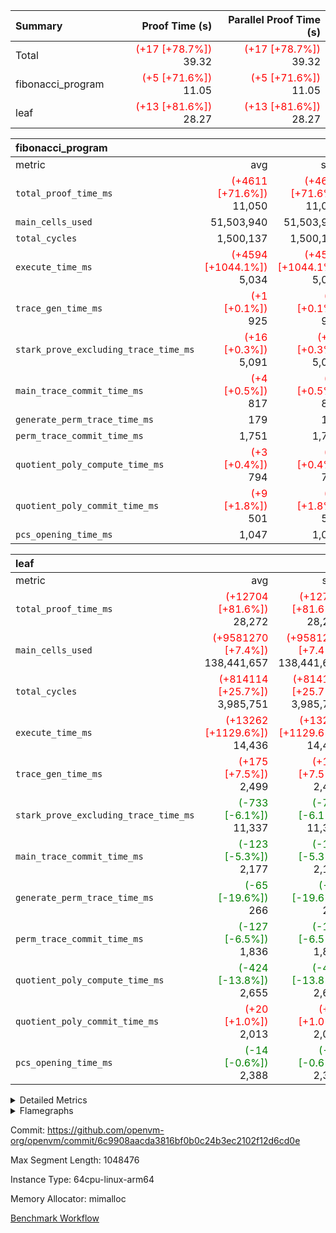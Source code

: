 | Summary | Proof Time (s) | Parallel Proof Time (s) |
|:---|---:|---:|
| Total | <span style='color: red'>(+17 [+78.7%])</span> 39.32 | <span style='color: red'>(+17 [+78.7%])</span> 39.32 |
| fibonacci_program | <span style='color: red'>(+5 [+71.6%])</span> 11.05 | <span style='color: red'>(+5 [+71.6%])</span> 11.05 |
| leaf | <span style='color: red'>(+13 [+81.6%])</span> 28.27 | <span style='color: red'>(+13 [+81.6%])</span> 28.27 |


| fibonacci_program |||||
|:---|---:|---:|---:|---:|
|metric|avg|sum|max|min|
| `total_proof_time_ms ` | <span style='color: red'>(+4611 [+71.6%])</span> 11,050 | <span style='color: red'>(+4611 [+71.6%])</span> 11,050 | <span style='color: red'>(+4611 [+71.6%])</span> 11,050 | <span style='color: red'>(+4611 [+71.6%])</span> 11,050 |
| `main_cells_used     ` |  51,503,940 |  51,503,940 |  51,503,940 |  51,503,940 |
| `total_cycles        ` |  1,500,137 |  1,500,137 |  1,500,137 |  1,500,137 |
| `execute_time_ms     ` | <span style='color: red'>(+4594 [+1044.1%])</span> 5,034 | <span style='color: red'>(+4594 [+1044.1%])</span> 5,034 | <span style='color: red'>(+4594 [+1044.1%])</span> 5,034 | <span style='color: red'>(+4594 [+1044.1%])</span> 5,034 |
| `trace_gen_time_ms   ` | <span style='color: red'>(+1 [+0.1%])</span> 925 | <span style='color: red'>(+1 [+0.1%])</span> 925 | <span style='color: red'>(+1 [+0.1%])</span> 925 | <span style='color: red'>(+1 [+0.1%])</span> 925 |
| `stark_prove_excluding_trace_time_ms` | <span style='color: red'>(+16 [+0.3%])</span> 5,091 | <span style='color: red'>(+16 [+0.3%])</span> 5,091 | <span style='color: red'>(+16 [+0.3%])</span> 5,091 | <span style='color: red'>(+16 [+0.3%])</span> 5,091 |
| `main_trace_commit_time_ms` | <span style='color: red'>(+4 [+0.5%])</span> 817 | <span style='color: red'>(+4 [+0.5%])</span> 817 | <span style='color: red'>(+4 [+0.5%])</span> 817 | <span style='color: red'>(+4 [+0.5%])</span> 817 |
| `generate_perm_trace_time_ms` |  179 |  179 |  179 |  179 |
| `perm_trace_commit_time_ms` |  1,751 |  1,751 |  1,751 |  1,751 |
| `quotient_poly_compute_time_ms` | <span style='color: red'>(+3 [+0.4%])</span> 794 | <span style='color: red'>(+3 [+0.4%])</span> 794 | <span style='color: red'>(+3 [+0.4%])</span> 794 | <span style='color: red'>(+3 [+0.4%])</span> 794 |
| `quotient_poly_commit_time_ms` | <span style='color: red'>(+9 [+1.8%])</span> 501 | <span style='color: red'>(+9 [+1.8%])</span> 501 | <span style='color: red'>(+9 [+1.8%])</span> 501 | <span style='color: red'>(+9 [+1.8%])</span> 501 |
| `pcs_opening_time_ms ` |  1,047 |  1,047 |  1,047 |  1,047 |

| leaf |||||
|:---|---:|---:|---:|---:|
|metric|avg|sum|max|min|
| `total_proof_time_ms ` | <span style='color: red'>(+12704 [+81.6%])</span> 28,272 | <span style='color: red'>(+12704 [+81.6%])</span> 28,272 | <span style='color: red'>(+12704 [+81.6%])</span> 28,272 | <span style='color: red'>(+12704 [+81.6%])</span> 28,272 |
| `main_cells_used     ` | <span style='color: red'>(+9581270 [+7.4%])</span> 138,441,657 | <span style='color: red'>(+9581270 [+7.4%])</span> 138,441,657 | <span style='color: red'>(+9581270 [+7.4%])</span> 138,441,657 | <span style='color: red'>(+9581270 [+7.4%])</span> 138,441,657 |
| `total_cycles        ` | <span style='color: red'>(+814114 [+25.7%])</span> 3,985,751 | <span style='color: red'>(+814114 [+25.7%])</span> 3,985,751 | <span style='color: red'>(+814114 [+25.7%])</span> 3,985,751 | <span style='color: red'>(+814114 [+25.7%])</span> 3,985,751 |
| `execute_time_ms     ` | <span style='color: red'>(+13262 [+1129.6%])</span> 14,436 | <span style='color: red'>(+13262 [+1129.6%])</span> 14,436 | <span style='color: red'>(+13262 [+1129.6%])</span> 14,436 | <span style='color: red'>(+13262 [+1129.6%])</span> 14,436 |
| `trace_gen_time_ms   ` | <span style='color: red'>(+175 [+7.5%])</span> 2,499 | <span style='color: red'>(+175 [+7.5%])</span> 2,499 | <span style='color: red'>(+175 [+7.5%])</span> 2,499 | <span style='color: red'>(+175 [+7.5%])</span> 2,499 |
| `stark_prove_excluding_trace_time_ms` | <span style='color: green'>(-733 [-6.1%])</span> 11,337 | <span style='color: green'>(-733 [-6.1%])</span> 11,337 | <span style='color: green'>(-733 [-6.1%])</span> 11,337 | <span style='color: green'>(-733 [-6.1%])</span> 11,337 |
| `main_trace_commit_time_ms` | <span style='color: green'>(-123 [-5.3%])</span> 2,177 | <span style='color: green'>(-123 [-5.3%])</span> 2,177 | <span style='color: green'>(-123 [-5.3%])</span> 2,177 | <span style='color: green'>(-123 [-5.3%])</span> 2,177 |
| `generate_perm_trace_time_ms` | <span style='color: green'>(-65 [-19.6%])</span> 266 | <span style='color: green'>(-65 [-19.6%])</span> 266 | <span style='color: green'>(-65 [-19.6%])</span> 266 | <span style='color: green'>(-65 [-19.6%])</span> 266 |
| `perm_trace_commit_time_ms` | <span style='color: green'>(-127 [-6.5%])</span> 1,836 | <span style='color: green'>(-127 [-6.5%])</span> 1,836 | <span style='color: green'>(-127 [-6.5%])</span> 1,836 | <span style='color: green'>(-127 [-6.5%])</span> 1,836 |
| `quotient_poly_compute_time_ms` | <span style='color: green'>(-424 [-13.8%])</span> 2,655 | <span style='color: green'>(-424 [-13.8%])</span> 2,655 | <span style='color: green'>(-424 [-13.8%])</span> 2,655 | <span style='color: green'>(-424 [-13.8%])</span> 2,655 |
| `quotient_poly_commit_time_ms` | <span style='color: red'>(+20 [+1.0%])</span> 2,013 | <span style='color: red'>(+20 [+1.0%])</span> 2,013 | <span style='color: red'>(+20 [+1.0%])</span> 2,013 | <span style='color: red'>(+20 [+1.0%])</span> 2,013 |
| `pcs_opening_time_ms ` | <span style='color: green'>(-14 [-0.6%])</span> 2,388 | <span style='color: green'>(-14 [-0.6%])</span> 2,388 | <span style='color: green'>(-14 [-0.6%])</span> 2,388 | <span style='color: green'>(-14 [-0.6%])</span> 2,388 |



<details>
<summary>Detailed Metrics</summary>

| group | num_segments | keygen_time_ms | commit_exe_time_ms |
| --- | --- | --- | --- |
| fibonacci_program | 1 | 360 | 5 | 

| group | air_name | quotient_deg | interactions | constraints |
| --- | --- | --- | --- | --- |
| fibonacci_program | AccessAdapterAir<16> | 2 | 5 | 14 | 
| fibonacci_program | AccessAdapterAir<2> | 2 | 5 | 14 | 
| fibonacci_program | AccessAdapterAir<32> | 2 | 5 | 14 | 
| fibonacci_program | AccessAdapterAir<4> | 2 | 5 | 14 | 
| fibonacci_program | AccessAdapterAir<64> | 2 | 5 | 14 | 
| fibonacci_program | AccessAdapterAir<8> | 2 | 5 | 14 | 
| fibonacci_program | BitwiseOperationLookupAir<8> | 2 | 2 | 4 | 
| fibonacci_program | MemoryMerkleAir<8> | 2 | 4 | 40 | 
| fibonacci_program | PersistentBoundaryAir<8> | 2 | 3 | 6 | 
| fibonacci_program | PhantomAir | 2 | 3 | 5 | 
| fibonacci_program | Poseidon2PeripheryAir<BabyBearParameters>, 1> | 2 | 1 | 286 | 
| fibonacci_program | ProgramAir | 1 | 1 | 4 | 
| fibonacci_program | RangeTupleCheckerAir<2> | 1 | 1 | 4 | 
| fibonacci_program | VariableRangeCheckerAir | 1 | 1 | 4 | 
| fibonacci_program | VmAirWrapper<Rv32BaseAluAdapterAir, BaseAluCoreAir<4, 8> | 2 | 19 | 43 | 
| fibonacci_program | VmAirWrapper<Rv32BaseAluAdapterAir, LessThanCoreAir<4, 8> | 2 | 17 | 39 | 
| fibonacci_program | VmAirWrapper<Rv32BaseAluAdapterAir, ShiftCoreAir<4, 8> | 2 | 23 | 90 | 
| fibonacci_program | VmAirWrapper<Rv32BranchAdapterAir, BranchEqualCoreAir<4> | 2 | 11 | 25 | 
| fibonacci_program | VmAirWrapper<Rv32BranchAdapterAir, BranchLessThanCoreAir<4, 8> | 2 | 13 | 41 | 
| fibonacci_program | VmAirWrapper<Rv32CondRdWriteAdapterAir, Rv32JalLuiCoreAir> | 2 | 10 | 22 | 
| fibonacci_program | VmAirWrapper<Rv32HintStoreAdapterAir, Rv32HintStoreCoreAir> | 2 | 15 | 17 | 
| fibonacci_program | VmAirWrapper<Rv32JalrAdapterAir, Rv32JalrCoreAir> | 2 | 16 | 20 | 
| fibonacci_program | VmAirWrapper<Rv32LoadStoreAdapterAir, LoadSignExtendCoreAir<4, 8> | 2 | 18 | 33 | 
| fibonacci_program | VmAirWrapper<Rv32LoadStoreAdapterAir, LoadStoreCoreAir<4> | 2 | 17 | 38 | 
| fibonacci_program | VmAirWrapper<Rv32MultAdapterAir, DivRemCoreAir<4, 8> | 2 | 25 | 88 | 
| fibonacci_program | VmAirWrapper<Rv32MultAdapterAir, MulHCoreAir<4, 8> | 2 | 24 | 38 | 
| fibonacci_program | VmAirWrapper<Rv32MultAdapterAir, MultiplicationCoreAir<4, 8> | 2 | 19 | 26 | 
| fibonacci_program | VmAirWrapper<Rv32RdWriteAdapterAir, Rv32AuipcCoreAir> | 2 | 11 | 15 | 
| fibonacci_program | VmConnectorAir | 2 | 3 | 9 | 
| leaf | AccessAdapterAir<2> | 4 | 5 | 12 | 
| leaf | AccessAdapterAir<4> | 4 | 5 | 12 | 
| leaf | AccessAdapterAir<8> | 4 | 5 | 12 | 
| leaf | FriReducedOpeningAir | 4 | 35 | 59 | 
| leaf | NativePoseidon2Air<BabyBearParameters>, 1> | 4 | 31 | 302 | 
| leaf | PhantomAir | 4 | 3 | 4 | 
| leaf | ProgramAir | 1 | 1 | 4 | 
| leaf | VariableRangeCheckerAir | 1 | 1 | 4 | 
| leaf | VmAirWrapper<BranchNativeAdapterAir, BranchEqualCoreAir<1> | 2 | 11 | 23 | 
| leaf | VmAirWrapper<JalNativeAdapterAir, JalCoreAir> | 4 | 7 | 6 | 
| leaf | VmAirWrapper<NativeAdapterAir<2, 0>, PublicValuesCoreAir> | 4 | 11 | 23 | 
| leaf | VmAirWrapper<NativeAdapterAir<2, 1>, FieldArithmeticCoreAir> | 4 | 15 | 23 | 
| leaf | VmAirWrapper<NativeLoadStoreAdapterAir<1>, NativeLoadStoreCoreAir<1> | 4 | 15 | 24 | 
| leaf | VmAirWrapper<NativeVectorizedAdapterAir<4>, FieldExtensionCoreAir> | 4 | 15 | 23 | 
| leaf | VmConnectorAir | 4 | 3 | 8 | 
| leaf | VolatileBoundaryAir | 4 | 4 | 16 | 

| group | air_name | dsl_ir | idx | opcode | cells_used |
| --- | --- | --- | --- | --- | --- |
| leaf | <BranchNativeAdapterAir,BranchEqualCoreAir<1>> | AssertEqE | 0 | BNE | 5,704 | 
| leaf | <BranchNativeAdapterAir,BranchEqualCoreAir<1>> | AssertEqEI | 0 | BNE | 92 | 
| leaf | <BranchNativeAdapterAir,BranchEqualCoreAir<1>> | AssertEqF | 0 | BNE | 248,216 | 
| leaf | <BranchNativeAdapterAir,BranchEqualCoreAir<1>> | AssertEqV | 0 | BNE | 24,679 | 
| leaf | <BranchNativeAdapterAir,BranchEqualCoreAir<1>> | AssertEqVI | 0 | BNE | 5,543 | 
| leaf | <BranchNativeAdapterAir,BranchEqualCoreAir<1>> | AssertNeVI | 0 | BEQ | 23 | 
| leaf | <BranchNativeAdapterAir,BranchEqualCoreAir<1>> | For | 0 | BNE | 10,273,226 | 
| leaf | <BranchNativeAdapterAir,BranchEqualCoreAir<1>> | IfEq | 0 | BNE | 682,364 | 
| leaf | <BranchNativeAdapterAir,BranchEqualCoreAir<1>> | IfEqI | 0 | BNE | 2,985,538 | 
| leaf | <BranchNativeAdapterAir,BranchEqualCoreAir<1>> | IfNe | 0 | BEQ | 362,641 | 
| leaf | <BranchNativeAdapterAir,BranchEqualCoreAir<1>> | IfNeI | 0 | BEQ | 67,045 | 
| leaf | <JalNativeAdapterAir,JalCoreAir> |  | 0 | JAL | 10 | 
| leaf | <JalNativeAdapterAir,JalCoreAir> | For | 0 | JAL | 448,310 | 
| leaf | <JalNativeAdapterAir,JalCoreAir> | IfEqI | 0 | JAL | 304,330 | 
| leaf | <JalNativeAdapterAir,JalCoreAir> | IfNe | 0 | JAL | 10 | 
| leaf | <NativeAdapterAir<2, 0>,PublicValuesCoreAir> | Publish | 0 | PUBLISH | 828 | 
| leaf | <NativeAdapterAir<2, 1>,FieldArithmeticCoreAir> | AddEFI | 0 | ADD | 18,480 | 
| leaf | <NativeAdapterAir<2, 1>,FieldArithmeticCoreAir> | AddEI | 0 | ADD | 829,560 | 
| leaf | <NativeAdapterAir<2, 1>,FieldArithmeticCoreAir> | AddF | 0 | ADD | 39,990 | 
| leaf | <NativeAdapterAir<2, 1>,FieldArithmeticCoreAir> | AddFI | 0 | ADD | 1,298,040 | 
| leaf | <NativeAdapterAir<2, 1>,FieldArithmeticCoreAir> | AddV | 0 | ADD | 443,820 | 
| leaf | <NativeAdapterAir<2, 1>,FieldArithmeticCoreAir> | AddVI | 0 | ADD | 9,790,590 | 
| leaf | <NativeAdapterAir<2, 1>,FieldArithmeticCoreAir> | Alloc | 0 | ADD | 1,720,860 | 
| leaf | <NativeAdapterAir<2, 1>,FieldArithmeticCoreAir> | Alloc | 0 | MUL | 1,024,500 | 
| leaf | <NativeAdapterAir<2, 1>,FieldArithmeticCoreAir> | CastFV | 0 | ADD | 30 | 
| leaf | <NativeAdapterAir<2, 1>,FieldArithmeticCoreAir> | DivFIN | 0 | DIV | 3,840 | 
| leaf | <NativeAdapterAir<2, 1>,FieldArithmeticCoreAir> | For | 0 | ADD | 12,054,930 | 
| leaf | <NativeAdapterAir<2, 1>,FieldArithmeticCoreAir> | LoadE | 0 | ADD | 493,380 | 
| leaf | <NativeAdapterAir<2, 1>,FieldArithmeticCoreAir> | LoadE | 0 | MUL | 493,380 | 
| leaf | <NativeAdapterAir<2, 1>,FieldArithmeticCoreAir> | LoadF | 0 | ADD | 2,417,760 | 
| leaf | <NativeAdapterAir<2, 1>,FieldArithmeticCoreAir> | LoadF | 0 | MUL | 443,130 | 
| leaf | <NativeAdapterAir<2, 1>,FieldArithmeticCoreAir> | LoadHeapPtr | 0 | ADD | 30 | 
| leaf | <NativeAdapterAir<2, 1>,FieldArithmeticCoreAir> | LoadV | 0 | ADD | 6,068,880 | 
| leaf | <NativeAdapterAir<2, 1>,FieldArithmeticCoreAir> | LoadV | 0 | MUL | 3,344,940 | 
| leaf | <NativeAdapterAir<2, 1>,FieldArithmeticCoreAir> | MulEF | 0 | MUL | 113,760 | 
| leaf | <NativeAdapterAir<2, 1>,FieldArithmeticCoreAir> | MulEFI | 0 | MUL | 15,000 | 
| leaf | <NativeAdapterAir<2, 1>,FieldArithmeticCoreAir> | MulF | 0 | MUL | 2,510,010 | 
| leaf | <NativeAdapterAir<2, 1>,FieldArithmeticCoreAir> | MulFI | 0 | MUL | 40,590 | 
| leaf | <NativeAdapterAir<2, 1>,FieldArithmeticCoreAir> | MulVI | 0 | MUL | 601,680 | 
| leaf | <NativeAdapterAir<2, 1>,FieldArithmeticCoreAir> | NegE | 0 | MUL | 5,160 | 
| leaf | <NativeAdapterAir<2, 1>,FieldArithmeticCoreAir> | StoreE | 0 | ADD | 257,640 | 
| leaf | <NativeAdapterAir<2, 1>,FieldArithmeticCoreAir> | StoreE | 0 | MUL | 257,640 | 
| leaf | <NativeAdapterAir<2, 1>,FieldArithmeticCoreAir> | StoreF | 0 | ADD | 2,097,180 | 
| leaf | <NativeAdapterAir<2, 1>,FieldArithmeticCoreAir> | StoreF | 0 | MUL | 21,990 | 
| leaf | <NativeAdapterAir<2, 1>,FieldArithmeticCoreAir> | StoreHeapPtr | 0 | ADD | 30 | 
| leaf | <NativeAdapterAir<2, 1>,FieldArithmeticCoreAir> | StoreHintWord | 0 | ADD | 6,152,970 | 
| leaf | <NativeAdapterAir<2, 1>,FieldArithmeticCoreAir> | StoreV | 0 | ADD | 1,868,220 | 
| leaf | <NativeAdapterAir<2, 1>,FieldArithmeticCoreAir> | StoreV | 0 | MUL | 1,750,800 | 
| leaf | <NativeAdapterAir<2, 1>,FieldArithmeticCoreAir> | SubEF | 0 | SUB | 161,820 | 
| leaf | <NativeAdapterAir<2, 1>,FieldArithmeticCoreAir> | SubEFI | 0 | ADD | 10,320 | 
| leaf | <NativeAdapterAir<2, 1>,FieldArithmeticCoreAir> | SubEI | 0 | ADD | 12,960 | 
| leaf | <NativeAdapterAir<2, 1>,FieldArithmeticCoreAir> | SubFI | 0 | SUB | 39,990 | 
| leaf | <NativeAdapterAir<2, 1>,FieldArithmeticCoreAir> | SubV | 0 | SUB | 1,486,140 | 
| leaf | <NativeAdapterAir<2, 1>,FieldArithmeticCoreAir> | SubVI | 0 | SUB | 30,000 | 
| leaf | <NativeAdapterAir<2, 1>,FieldArithmeticCoreAir> | SubVIN | 0 | SUB | 25,200 | 
| leaf | <NativeAdapterAir<2, 1>,FieldArithmeticCoreAir> | UnsafeCastVF | 0 | ADD | 600 | 
| leaf | <NativeLoadStoreAdapterAir<1>,NativeLoadStoreCoreAir<1>> |  | 0 | STOREW | 31 | 
| leaf | <NativeLoadStoreAdapterAir<1>,NativeLoadStoreCoreAir<1>> | AddEFFI | 0 | LOADW | 5,456 | 
| leaf | <NativeLoadStoreAdapterAir<1>,NativeLoadStoreCoreAir<1>> | AddEFFI | 0 | STOREW | 16,368 | 
| leaf | <NativeLoadStoreAdapterAir<1>,NativeLoadStoreCoreAir<1>> | Alloc | 0 | LOADW | 1,778,222 | 
| leaf | <NativeLoadStoreAdapterAir<1>,NativeLoadStoreCoreAir<1>> | DivEIN | 0 | STOREW | 6,696 | 
| leaf | <NativeLoadStoreAdapterAir<1>,NativeLoadStoreCoreAir<1>> | For | 0 | LOADW | 88,536 | 
| leaf | <NativeLoadStoreAdapterAir<1>,NativeLoadStoreCoreAir<1>> | For | 0 | STOREW | 1,301,225 | 
| leaf | <NativeLoadStoreAdapterAir<1>,NativeLoadStoreCoreAir<1>> | ImmE | 0 | STOREW | 99,448 | 
| leaf | <NativeLoadStoreAdapterAir<1>,NativeLoadStoreCoreAir<1>> | ImmF | 0 | STOREW | 1,448,971 | 
| leaf | <NativeLoadStoreAdapterAir<1>,NativeLoadStoreCoreAir<1>> | ImmV | 0 | STOREW | 890,971 | 
| leaf | <NativeLoadStoreAdapterAir<1>,NativeLoadStoreCoreAir<1>> | LoadE | 0 | LOADW | 2,710,392 | 
| leaf | <NativeLoadStoreAdapterAir<1>,NativeLoadStoreCoreAir<1>> | LoadF | 0 | LOADW | 3,405,474 | 
| leaf | <NativeLoadStoreAdapterAir<1>,NativeLoadStoreCoreAir<1>> | LoadV | 0 | LOADW | 7,086,042 | 
| leaf | <NativeLoadStoreAdapterAir<1>,NativeLoadStoreCoreAir<1>> | MulEI | 0 | STOREW | 189,224 | 
| leaf | <NativeLoadStoreAdapterAir<1>,NativeLoadStoreCoreAir<1>> | StoreE | 0 | STOREW | 1,823,172 | 
| leaf | <NativeLoadStoreAdapterAir<1>,NativeLoadStoreCoreAir<1>> | StoreF | 0 | STOREW | 3,384,704 | 
| leaf | <NativeLoadStoreAdapterAir<1>,NativeLoadStoreCoreAir<1>> | StoreHintWord | 0 | SHINTW | 7,118,964 | 
| leaf | <NativeLoadStoreAdapterAir<1>,NativeLoadStoreCoreAir<1>> | StoreV | 0 | STOREW | 2,021,448 | 
| leaf | <NativeLoadStoreAdapterAir<1>,NativeLoadStoreCoreAir<1>> | SubEF | 0 | LOADW | 501,642 | 
| leaf | <NativeVectorizedAdapterAir<4>,FieldExtensionCoreAir> | AddE | 0 | FE4ADD | 497,320 | 
| leaf | <NativeVectorizedAdapterAir<4>,FieldExtensionCoreAir> | DivE | 0 | BBE4DIV | 248,560 | 
| leaf | <NativeVectorizedAdapterAir<4>,FieldExtensionCoreAir> | DivEIN | 0 | BBE4DIV | 2,160 | 
| leaf | <NativeVectorizedAdapterAir<4>,FieldExtensionCoreAir> | MulE | 0 | BBE4MUL | 341,400 | 
| leaf | <NativeVectorizedAdapterAir<4>,FieldExtensionCoreAir> | MulEI | 0 | BBE4MUL | 61,040 | 
| leaf | <NativeVectorizedAdapterAir<4>,FieldExtensionCoreAir> | SubE | 0 | FE4SUB | 132,240 | 
| leaf | Arc<BabyBearParameters>, 1> | Poseidon2CompressBabyBear | 0 | COMP_POS2 | 6,025,620 | 
| leaf | Arc<BabyBearParameters>, 1> | Poseidon2PermuteBabyBear | 0 | PERM_POS2 | 3,218,652 | 
| leaf | FriReducedOpeningAir | FriReducedOpening | 0 | FRI_REDUCED_OPENING | 7,547,904 | 
| leaf | PhantomAir | CT-ExtractPublicValuesCommit | 0 | PHANTOM | 12 | 
| leaf | PhantomAir | CT-InitializePcsConst | 0 | PHANTOM | 12 | 
| leaf | PhantomAir | CT-ReadProofsFromInput | 0 | PHANTOM | 12 | 
| leaf | PhantomAir | CT-VerifyProofs | 0 | PHANTOM | 12 | 
| leaf | PhantomAir | CT-compute-reduced-opening | 0 | PHANTOM | 4,032 | 
| leaf | PhantomAir | CT-exp-reverse-bits-len | 0 | PHANTOM | 41,328 | 
| leaf | PhantomAir | CT-poseidon2-hash | 0 | PHANTOM | 23,688 | 
| leaf | PhantomAir | CT-poseidon2-hash-ext | 0 | PHANTOM | 10,080 | 
| leaf | PhantomAir | CT-poseidon2-hash-setup | 0 | PHANTOM | 744,912 | 
| leaf | PhantomAir | CT-single-reduced-opening-eval | 0 | PHANTOM | 64,008 | 
| leaf | PhantomAir | CT-stage-c-build-rounds | 0 | PHANTOM | 12 | 
| leaf | PhantomAir | CT-stage-d-verifier-verify | 0 | PHANTOM | 12 | 
| leaf | PhantomAir | CT-stage-d-verify-pcs | 0 | PHANTOM | 12 | 
| leaf | PhantomAir | CT-stage-e-verify-constraints | 0 | PHANTOM | 12 | 
| leaf | PhantomAir | CT-verify-batch | 0 | PHANTOM | 4,032 | 
| leaf | PhantomAir | CT-verify-batch-ext | 0 | PHANTOM | 10,080 | 
| leaf | PhantomAir | CT-verify-batch-reduce-fast | 0 | PHANTOM | 33,768 | 
| leaf | PhantomAir | CT-verify-batch-reduce-fast-setup | 0 | PHANTOM | 33,768 | 
| leaf | PhantomAir | CT-verify-query | 0 | PHANTOM | 504 | 
| leaf | PhantomAir | HintBitsF | 0 | PHANTOM | 258 | 
| leaf | PhantomAir | HintInputVec | 0 | PHANTOM | 139,272 | 

| group | air_name | dsl_ir | opcode | segment | cells_used |
| --- | --- | --- | --- | --- | --- |
| fibonacci_program | <Rv32BaseAluAdapterAir,BaseAluCoreAir<4, 8>> |  | ADD | 0 | 32,401,620 | 
| fibonacci_program | <Rv32BaseAluAdapterAir,BaseAluCoreAir<4, 8>> |  | AND | 0 | 72 | 
| fibonacci_program | <Rv32BaseAluAdapterAir,BaseAluCoreAir<4, 8>> |  | OR | 0 | 36 | 
| fibonacci_program | <Rv32BaseAluAdapterAir,BaseAluCoreAir<4, 8>> |  | SUB | 0 | 144 | 
| fibonacci_program | <Rv32BaseAluAdapterAir,BaseAluCoreAir<4, 8>> |  | XOR | 0 | 72 | 
| fibonacci_program | <Rv32BaseAluAdapterAir,LessThanCoreAir<4, 8>> |  | SLTU | 0 | 11,100,074 | 
| fibonacci_program | <Rv32BaseAluAdapterAir,ShiftCoreAir<4, 8>> |  | SLL | 0 | 106 | 
| fibonacci_program | <Rv32BranchAdapterAir,BranchEqualCoreAir<4>> |  | BEQ | 0 | 2,600,104 | 
| fibonacci_program | <Rv32BranchAdapterAir,BranchEqualCoreAir<4>> |  | BNE | 0 | 2,600,130 | 
| fibonacci_program | <Rv32BranchAdapterAir,BranchLessThanCoreAir<4, 8>> |  | BGEU | 0 | 96 | 
| fibonacci_program | <Rv32BranchAdapterAir,BranchLessThanCoreAir<4, 8>> |  | BLTU | 0 | 64 | 
| fibonacci_program | <Rv32CondRdWriteAdapterAir,Rv32JalLuiCoreAir> |  | JAL | 0 | 1,800,018 | 
| fibonacci_program | <Rv32CondRdWriteAdapterAir,Rv32JalLuiCoreAir> |  | LUI | 0 | 162 | 
| fibonacci_program | <Rv32HintStoreAdapterAir,Rv32HintStoreCoreAir> |  | HINT_STOREW | 0 | 78 | 
| fibonacci_program | <Rv32JalrAdapterAir,Rv32JalrCoreAir> |  | JALR | 0 | 364 | 
| fibonacci_program | <Rv32LoadStoreAdapterAir,LoadStoreCoreAir<4>> |  | LOADW | 0 | 520 | 
| fibonacci_program | <Rv32LoadStoreAdapterAir,LoadStoreCoreAir<4>> |  | STOREW | 0 | 600 | 
| fibonacci_program | <Rv32RdWriteAdapterAir,Rv32AuipcCoreAir> |  | AUIPC | 0 | 168 | 
| fibonacci_program | PhantomAir |  | PHANTOM | 0 | 12 | 

| group | air_name | idx | rows | prep_cols | perm_cols | main_cols | cells |
| --- | --- | --- | --- | --- | --- | --- | --- |
| leaf | AccessAdapterAir<2> | 0 | 524,288 |  | 16 | 11 | 14,155,776 | 
| leaf | AccessAdapterAir<4> | 0 | 262,144 |  | 16 | 13 | 7,602,176 | 
| leaf | AccessAdapterAir<8> | 0 | 65,536 |  | 16 | 17 | 2,162,688 | 
| leaf | FriReducedOpeningAir | 0 | 131,072 |  | 76 | 64 | 18,350,080 | 
| leaf | NativePoseidon2Air<BabyBearParameters>, 1> | 0 | 32,768 |  | 36 | 348 | 12,582,912 | 
| leaf | PhantomAir | 0 | 262,144 |  | 8 | 6 | 3,670,016 | 
| leaf | ProgramAir | 0 | 131,072 |  | 8 | 10 | 2,359,296 | 
| leaf | VariableRangeCheckerAir | 0 | 262,144 | 2 | 8 | 1 | 2,359,296 | 
| leaf | VmAirWrapper<BranchNativeAdapterAir, BranchEqualCoreAir<1> | 0 | 1,048,576 |  | 28 | 23 | 53,477,376 | 
| leaf | VmAirWrapper<JalNativeAdapterAir, JalCoreAir> | 0 | 131,072 |  | 12 | 10 | 2,883,584 | 
| leaf | VmAirWrapper<NativeAdapterAir<2, 0>, PublicValuesCoreAir> | 0 | 64 |  | 16 | 23 | 2,496 | 
| leaf | VmAirWrapper<NativeAdapterAir<2, 1>, FieldArithmeticCoreAir> | 0 | 2,097,152 |  | 20 | 30 | 104,857,600 | 
| leaf | VmAirWrapper<NativeLoadStoreAdapterAir<1>, NativeLoadStoreCoreAir<1> | 0 | 2,097,152 |  | 20 | 31 | 106,954,752 | 
| leaf | VmAirWrapper<NativeVectorizedAdapterAir<4>, FieldExtensionCoreAir> | 0 | 32,768 |  | 20 | 40 | 1,966,080 | 
| leaf | VmConnectorAir | 0 | 2 | 1 | 8 | 4 | 24 | 
| leaf | VolatileBoundaryAir | 0 | 524,288 |  | 8 | 11 | 9,961,472 | 

| group | air_name | segment | rows | prep_cols | perm_cols | main_cols | cells |
| --- | --- | --- | --- | --- | --- | --- | --- |
| fibonacci_program | AccessAdapterAir<8> | 0 | 64 |  | 24 | 17 | 2,624 | 
| fibonacci_program | BitwiseOperationLookupAir<8> | 0 | 65,536 | 3 | 8 | 2 | 655,360 | 
| fibonacci_program | MemoryMerkleAir<8> | 0 | 512 |  | 20 | 32 | 26,624 | 
| fibonacci_program | PersistentBoundaryAir<8> | 0 | 64 |  | 12 | 20 | 2,048 | 
| fibonacci_program | PhantomAir | 0 | 2 |  | 12 | 6 | 36 | 
| fibonacci_program | Poseidon2PeripheryAir<BabyBearParameters>, 1> | 0 | 256 |  | 8 | 300 | 78,848 | 
| fibonacci_program | ProgramAir | 0 | 4,096 |  | 8 | 10 | 73,728 | 
| fibonacci_program | RangeTupleCheckerAir<2> | 0 | 524,288 | 2 | 8 | 1 | 4,718,592 | 
| fibonacci_program | VariableRangeCheckerAir | 0 | 262,144 | 2 | 8 | 1 | 2,359,296 | 
| fibonacci_program | VmAirWrapper<Rv32BaseAluAdapterAir, BaseAluCoreAir<4, 8> | 0 | 1,048,576 |  | 80 | 36 | 121,634,816 | 
| fibonacci_program | VmAirWrapper<Rv32BaseAluAdapterAir, LessThanCoreAir<4, 8> | 0 | 524,288 |  | 40 | 37 | 40,370,176 | 
| fibonacci_program | VmAirWrapper<Rv32BaseAluAdapterAir, ShiftCoreAir<4, 8> | 0 | 2 |  | 52 | 53 | 210 | 
| fibonacci_program | VmAirWrapper<Rv32BranchAdapterAir, BranchEqualCoreAir<4> | 0 | 262,144 |  | 48 | 26 | 19,398,656 | 
| fibonacci_program | VmAirWrapper<Rv32BranchAdapterAir, BranchLessThanCoreAir<4, 8> | 0 | 8 |  | 56 | 32 | 704 | 
| fibonacci_program | VmAirWrapper<Rv32CondRdWriteAdapterAir, Rv32JalLuiCoreAir> | 0 | 131,072 |  | 44 | 18 | 8,126,464 | 
| fibonacci_program | VmAirWrapper<Rv32HintStoreAdapterAir, Rv32HintStoreCoreAir> | 0 | 4 |  | 36 | 26 | 248 | 
| fibonacci_program | VmAirWrapper<Rv32JalrAdapterAir, Rv32JalrCoreAir> | 0 | 16 |  | 36 | 28 | 1,024 | 
| fibonacci_program | VmAirWrapper<Rv32LoadStoreAdapterAir, LoadStoreCoreAir<4> | 0 | 32 |  | 72 | 40 | 3,584 | 
| fibonacci_program | VmAirWrapper<Rv32RdWriteAdapterAir, Rv32AuipcCoreAir> | 0 | 16 |  | 28 | 21 | 784 | 
| fibonacci_program | VmConnectorAir | 0 | 2 | 1 | 12 | 4 | 32 | 

| group | chip_name | idx | rows_used |
| --- | --- | --- | --- |
| leaf | <BranchNativeAdapterAir,BranchEqualCoreAir<1>> | 0 | 637,177 | 
| leaf | <JalNativeAdapterAir,JalCoreAir> | 0 | 75,266 | 
| leaf | <NativeAdapterAir<2, 0>,PublicValuesCoreAir> | 0 | 36 | 
| leaf | <NativeAdapterAir<2, 1>,FieldArithmeticCoreAir> | 0 | 1,931,528 | 
| leaf | <NativeLoadStoreAdapterAir<1>,NativeLoadStoreCoreAir<1>> | 0 | 1,092,807 | 
| leaf | <NativeVectorizedAdapterAir<4>,FieldExtensionCoreAir> | 0 | 32,068 | 
| leaf | AccessAdapter<2> | 0 | 370,730 | 
| leaf | AccessAdapter<4> | 0 | 185,618 | 
| leaf | AccessAdapter<8> | 0 | 55,694 | 
| leaf | Arc<BabyBearParameters>, 1> | 0 | 26,564 | 
| leaf | Boundary | 0 | 385,022 | 
| leaf | FriReducedOpeningAir | 0 | 117,936 | 
| leaf | PhantomAir | 0 | 184,971 | 
| leaf | ProgramChip | 0 | 90,263 | 
| leaf | VariableRangeCheckerAir | 0 | 262,144 | 
| leaf | VmConnectorAir | 0 | 2 | 

| group | chip_name | segment | rows_used |
| --- | --- | --- | --- |
| fibonacci_program | <Rv32BaseAluAdapterAir,BaseAluCoreAir<4, 8>> | 0 | 900,054 | 
| fibonacci_program | <Rv32BaseAluAdapterAir,LessThanCoreAir<4, 8>> | 0 | 300,002 | 
| fibonacci_program | <Rv32BaseAluAdapterAir,ShiftCoreAir<4, 8>> | 0 | 2 | 
| fibonacci_program | <Rv32BranchAdapterAir,BranchEqualCoreAir<4>> | 0 | 200,009 | 
| fibonacci_program | <Rv32BranchAdapterAir,BranchLessThanCoreAir<4, 8>> | 0 | 5 | 
| fibonacci_program | <Rv32CondRdWriteAdapterAir,Rv32JalLuiCoreAir> | 0 | 100,010 | 
| fibonacci_program | <Rv32HintStoreAdapterAir,Rv32HintStoreCoreAir> | 0 | 3 | 
| fibonacci_program | <Rv32JalrAdapterAir,Rv32JalrCoreAir> | 0 | 13 | 
| fibonacci_program | <Rv32LoadStoreAdapterAir,LoadStoreCoreAir<4>> | 0 | 28 | 
| fibonacci_program | <Rv32RdWriteAdapterAir,Rv32AuipcCoreAir> | 0 | 9 | 
| fibonacci_program | AccessAdapter<8> | 0 | 36 | 
| fibonacci_program | Arc<BabyBearParameters>, 1> | 0 | 228 | 
| fibonacci_program | BitwiseOperationLookupAir<8> | 0 | 65,536 | 
| fibonacci_program | Boundary | 0 | 36 | 
| fibonacci_program | Merkle | 0 | 280 | 
| fibonacci_program | PhantomAir | 0 | 2 | 
| fibonacci_program | ProgramChip | 0 | 3,275 | 
| fibonacci_program | RangeTupleCheckerAir<2> | 0 | 524,288 | 
| fibonacci_program | VariableRangeCheckerAir | 0 | 262,144 | 
| fibonacci_program | VmConnectorAir | 0 | 2 | 

| group | dsl_ir | idx | opcode | frequency |
| --- | --- | --- | --- | --- |
| leaf |  | 0 | JAL | 1 | 
| leaf |  | 0 | STOREW | 2 | 
| leaf | AddE | 0 | FE4ADD | 12,433 | 
| leaf | AddEFFI | 0 | LOADW | 176 | 
| leaf | AddEFFI | 0 | STOREW | 528 | 
| leaf | AddEFI | 0 | ADD | 616 | 
| leaf | AddEI | 0 | ADD | 27,652 | 
| leaf | AddF | 0 | ADD | 1,333 | 
| leaf | AddFI | 0 | ADD | 43,268 | 
| leaf | AddV | 0 | ADD | 14,794 | 
| leaf | AddVI | 0 | ADD | 326,353 | 
| leaf | Alloc | 0 | ADD | 57,362 | 
| leaf | Alloc | 0 | LOADW | 57,362 | 
| leaf | Alloc | 0 | MUL | 34,150 | 
| leaf | AssertEqE | 0 | BNE | 248 | 
| leaf | AssertEqEI | 0 | BNE | 4 | 
| leaf | AssertEqF | 0 | BNE | 10,792 | 
| leaf | AssertEqV | 0 | BNE | 1,073 | 
| leaf | AssertEqVI | 0 | BNE | 241 | 
| leaf | AssertNeVI | 0 | BEQ | 1 | 
| leaf | CT-ExtractPublicValuesCommit | 0 | PHANTOM | 2 | 
| leaf | CT-InitializePcsConst | 0 | PHANTOM | 2 | 
| leaf | CT-ReadProofsFromInput | 0 | PHANTOM | 2 | 
| leaf | CT-VerifyProofs | 0 | PHANTOM | 2 | 
| leaf | CT-compute-reduced-opening | 0 | PHANTOM | 672 | 
| leaf | CT-exp-reverse-bits-len | 0 | PHANTOM | 6,888 | 
| leaf | CT-poseidon2-hash | 0 | PHANTOM | 3,948 | 
| leaf | CT-poseidon2-hash-ext | 0 | PHANTOM | 1,680 | 
| leaf | CT-poseidon2-hash-setup | 0 | PHANTOM | 124,152 | 
| leaf | CT-single-reduced-opening-eval | 0 | PHANTOM | 10,668 | 
| leaf | CT-stage-c-build-rounds | 0 | PHANTOM | 2 | 
| leaf | CT-stage-d-verifier-verify | 0 | PHANTOM | 2 | 
| leaf | CT-stage-d-verify-pcs | 0 | PHANTOM | 2 | 
| leaf | CT-stage-e-verify-constraints | 0 | PHANTOM | 2 | 
| leaf | CT-verify-batch | 0 | PHANTOM | 672 | 
| leaf | CT-verify-batch-ext | 0 | PHANTOM | 1,680 | 
| leaf | CT-verify-batch-reduce-fast | 0 | PHANTOM | 5,628 | 
| leaf | CT-verify-batch-reduce-fast-setup | 0 | PHANTOM | 5,628 | 
| leaf | CT-verify-query | 0 | PHANTOM | 84 | 
| leaf | CastFV | 0 | ADD | 1 | 
| leaf | DivE | 0 | BBE4DIV | 6,214 | 
| leaf | DivEIN | 0 | BBE4DIV | 54 | 
| leaf | DivEIN | 0 | STOREW | 216 | 
| leaf | DivFIN | 0 | DIV | 128 | 
| leaf | For | 0 | ADD | 401,831 | 
| leaf | For | 0 | BNE | 446,662 | 
| leaf | For | 0 | JAL | 44,831 | 
| leaf | For | 0 | LOADW | 2,856 | 
| leaf | For | 0 | STOREW | 41,975 | 
| leaf | FriReducedOpening | 0 | FRI_REDUCED_OPENING | 5,334 | 
| leaf | HintBitsF | 0 | PHANTOM | 43 | 
| leaf | HintInputVec | 0 | PHANTOM | 23,212 | 
| leaf | IfEq | 0 | BNE | 29,668 | 
| leaf | IfEqI | 0 | BNE | 129,806 | 
| leaf | IfEqI | 0 | JAL | 30,433 | 
| leaf | IfNe | 0 | BEQ | 15,767 | 
| leaf | IfNe | 0 | JAL | 1 | 
| leaf | IfNeI | 0 | BEQ | 2,915 | 
| leaf | ImmE | 0 | STOREW | 3,208 | 
| leaf | ImmF | 0 | STOREW | 46,741 | 
| leaf | ImmV | 0 | STOREW | 28,741 | 
| leaf | LoadE | 0 | ADD | 16,446 | 
| leaf | LoadE | 0 | LOADW | 87,432 | 
| leaf | LoadE | 0 | MUL | 16,446 | 
| leaf | LoadF | 0 | ADD | 80,592 | 
| leaf | LoadF | 0 | LOADW | 109,854 | 
| leaf | LoadF | 0 | MUL | 14,771 | 
| leaf | LoadHeapPtr | 0 | ADD | 1 | 
| leaf | LoadV | 0 | ADD | 202,296 | 
| leaf | LoadV | 0 | LOADW | 228,582 | 
| leaf | LoadV | 0 | MUL | 111,498 | 
| leaf | MulE | 0 | BBE4MUL | 8,535 | 
| leaf | MulEF | 0 | MUL | 3,792 | 
| leaf | MulEFI | 0 | MUL | 500 | 
| leaf | MulEI | 0 | BBE4MUL | 1,526 | 
| leaf | MulEI | 0 | STOREW | 6,104 | 
| leaf | MulF | 0 | MUL | 83,667 | 
| leaf | MulFI | 0 | MUL | 1,353 | 
| leaf | MulVI | 0 | MUL | 20,056 | 
| leaf | NegE | 0 | MUL | 172 | 
| leaf | Poseidon2CompressBabyBear | 0 | COMP_POS2 | 17,315 | 
| leaf | Poseidon2PermuteBabyBear | 0 | PERM_POS2 | 9,249 | 
| leaf | Publish | 0 | PUBLISH | 36 | 
| leaf | StoreE | 0 | ADD | 8,588 | 
| leaf | StoreE | 0 | MUL | 8,588 | 
| leaf | StoreE | 0 | STOREW | 58,812 | 
| leaf | StoreF | 0 | ADD | 69,906 | 
| leaf | StoreF | 0 | MUL | 733 | 
| leaf | StoreF | 0 | STOREW | 109,184 | 
| leaf | StoreHeapPtr | 0 | ADD | 1 | 
| leaf | StoreHintWord | 0 | ADD | 205,099 | 
| leaf | StoreHintWord | 0 | SHINTW | 229,644 | 
| leaf | StoreV | 0 | ADD | 62,274 | 
| leaf | StoreV | 0 | MUL | 58,360 | 
| leaf | StoreV | 0 | STOREW | 65,208 | 
| leaf | SubE | 0 | FE4SUB | 3,306 | 
| leaf | SubEF | 0 | LOADW | 16,182 | 
| leaf | SubEF | 0 | SUB | 5,394 | 
| leaf | SubEFI | 0 | ADD | 344 | 
| leaf | SubEI | 0 | ADD | 432 | 
| leaf | SubFI | 0 | SUB | 1,333 | 
| leaf | SubV | 0 | SUB | 49,538 | 
| leaf | SubVI | 0 | SUB | 1,000 | 
| leaf | SubVIN | 0 | SUB | 840 | 
| leaf | UnsafeCastVF | 0 | ADD | 20 | 

| group | dsl_ir | opcode | segment | frequency |
| --- | --- | --- | --- | --- |
| fibonacci_program |  | ADD | 0 | 900,045 | 
| fibonacci_program |  | AND | 0 | 2 | 
| fibonacci_program |  | AUIPC | 0 | 9 | 
| fibonacci_program |  | BEQ | 0 | 100,004 | 
| fibonacci_program |  | BGEU | 0 | 3 | 
| fibonacci_program |  | BLTU | 0 | 2 | 
| fibonacci_program |  | BNE | 0 | 100,005 | 
| fibonacci_program |  | HINT_STOREW | 0 | 3 | 
| fibonacci_program |  | JAL | 0 | 100,001 | 
| fibonacci_program |  | JALR | 0 | 13 | 
| fibonacci_program |  | LOADW | 0 | 13 | 
| fibonacci_program |  | LUI | 0 | 9 | 
| fibonacci_program |  | OR | 0 | 1 | 
| fibonacci_program |  | PHANTOM | 0 | 2 | 
| fibonacci_program |  | SLL | 0 | 2 | 
| fibonacci_program |  | SLTU | 0 | 300,002 | 
| fibonacci_program |  | STOREW | 0 | 15 | 
| fibonacci_program |  | SUB | 0 | 4 | 
| fibonacci_program |  | XOR | 0 | 2 | 

| group | idx | trace_gen_time_ms | total_proof_time_ms | total_cycles | total_cells | stark_prove_excluding_trace_time_ms | quotient_poly_compute_time_ms | quotient_poly_commit_time_ms | perm_trace_commit_time_ms | pcs_opening_time_ms | main_trace_commit_time_ms | main_cells_used | generate_perm_trace_time_ms | execute_time_ms |
| --- | --- | --- | --- | --- | --- | --- | --- | --- | --- | --- | --- | --- | --- | --- |
| leaf | 0 | 2,499 | 28,272 | 3,985,751 | 343,345,624 | 11,337 | 2,655 | 2,013 | 1,836 | 2,388 | 2,177 | 138,441,657 | 266 | 14,436 | 

| group | segment | trace_gen_time_ms | total_proof_time_ms | total_cycles | total_cells | stark_prove_excluding_trace_time_ms | quotient_poly_compute_time_ms | quotient_poly_commit_time_ms | perm_trace_commit_time_ms | pcs_opening_time_ms | main_trace_commit_time_ms | main_cells_used | generate_perm_trace_time_ms | execute_time_ms |
| --- | --- | --- | --- | --- | --- | --- | --- | --- | --- | --- | --- | --- | --- | --- |
| fibonacci_program | 0 | 925 | 11,050 | 1,500,137 | 197,453,854 | 5,091 | 794 | 501 | 1,751 | 1,047 | 817 | 51,503,940 | 179 | 5,034 | 

</details>


<details>
<summary>Flamegraphs</summary>

[![](https://openvm-public-data-sandbox-us-east-1.s3.us-east-1.amazonaws.com/benchmark/github/flamegraphs/6c9908aacda3816bf0b0c24b3ec2102f12d6cd0e/fibonacci-6c9908aacda3816bf0b0c24b3ec2102f12d6cd0e-fibonacci_program.dsl_ir.opcode.air_name.cells_used.reverse.svg)](https://openvm-public-data-sandbox-us-east-1.s3.us-east-1.amazonaws.com/benchmark/github/flamegraphs/6c9908aacda3816bf0b0c24b3ec2102f12d6cd0e/fibonacci-6c9908aacda3816bf0b0c24b3ec2102f12d6cd0e-fibonacci_program.dsl_ir.opcode.air_name.cells_used.reverse.svg)
[![](https://openvm-public-data-sandbox-us-east-1.s3.us-east-1.amazonaws.com/benchmark/github/flamegraphs/6c9908aacda3816bf0b0c24b3ec2102f12d6cd0e/fibonacci-6c9908aacda3816bf0b0c24b3ec2102f12d6cd0e-fibonacci_program.dsl_ir.opcode.air_name.cells_used.svg)](https://openvm-public-data-sandbox-us-east-1.s3.us-east-1.amazonaws.com/benchmark/github/flamegraphs/6c9908aacda3816bf0b0c24b3ec2102f12d6cd0e/fibonacci-6c9908aacda3816bf0b0c24b3ec2102f12d6cd0e-fibonacci_program.dsl_ir.opcode.air_name.cells_used.svg)
[![](https://openvm-public-data-sandbox-us-east-1.s3.us-east-1.amazonaws.com/benchmark/github/flamegraphs/6c9908aacda3816bf0b0c24b3ec2102f12d6cd0e/fibonacci-6c9908aacda3816bf0b0c24b3ec2102f12d6cd0e-fibonacci_program.dsl_ir.opcode.frequency.reverse.svg)](https://openvm-public-data-sandbox-us-east-1.s3.us-east-1.amazonaws.com/benchmark/github/flamegraphs/6c9908aacda3816bf0b0c24b3ec2102f12d6cd0e/fibonacci-6c9908aacda3816bf0b0c24b3ec2102f12d6cd0e-fibonacci_program.dsl_ir.opcode.frequency.reverse.svg)
[![](https://openvm-public-data-sandbox-us-east-1.s3.us-east-1.amazonaws.com/benchmark/github/flamegraphs/6c9908aacda3816bf0b0c24b3ec2102f12d6cd0e/fibonacci-6c9908aacda3816bf0b0c24b3ec2102f12d6cd0e-fibonacci_program.dsl_ir.opcode.frequency.svg)](https://openvm-public-data-sandbox-us-east-1.s3.us-east-1.amazonaws.com/benchmark/github/flamegraphs/6c9908aacda3816bf0b0c24b3ec2102f12d6cd0e/fibonacci-6c9908aacda3816bf0b0c24b3ec2102f12d6cd0e-fibonacci_program.dsl_ir.opcode.frequency.svg)
[![](https://openvm-public-data-sandbox-us-east-1.s3.us-east-1.amazonaws.com/benchmark/github/flamegraphs/6c9908aacda3816bf0b0c24b3ec2102f12d6cd0e/fibonacci-6c9908aacda3816bf0b0c24b3ec2102f12d6cd0e-leaf.dsl_ir.opcode.air_name.cells_used.reverse.svg)](https://openvm-public-data-sandbox-us-east-1.s3.us-east-1.amazonaws.com/benchmark/github/flamegraphs/6c9908aacda3816bf0b0c24b3ec2102f12d6cd0e/fibonacci-6c9908aacda3816bf0b0c24b3ec2102f12d6cd0e-leaf.dsl_ir.opcode.air_name.cells_used.reverse.svg)
[![](https://openvm-public-data-sandbox-us-east-1.s3.us-east-1.amazonaws.com/benchmark/github/flamegraphs/6c9908aacda3816bf0b0c24b3ec2102f12d6cd0e/fibonacci-6c9908aacda3816bf0b0c24b3ec2102f12d6cd0e-leaf.dsl_ir.opcode.air_name.cells_used.svg)](https://openvm-public-data-sandbox-us-east-1.s3.us-east-1.amazonaws.com/benchmark/github/flamegraphs/6c9908aacda3816bf0b0c24b3ec2102f12d6cd0e/fibonacci-6c9908aacda3816bf0b0c24b3ec2102f12d6cd0e-leaf.dsl_ir.opcode.air_name.cells_used.svg)
[![](https://openvm-public-data-sandbox-us-east-1.s3.us-east-1.amazonaws.com/benchmark/github/flamegraphs/6c9908aacda3816bf0b0c24b3ec2102f12d6cd0e/fibonacci-6c9908aacda3816bf0b0c24b3ec2102f12d6cd0e-leaf.dsl_ir.opcode.frequency.reverse.svg)](https://openvm-public-data-sandbox-us-east-1.s3.us-east-1.amazonaws.com/benchmark/github/flamegraphs/6c9908aacda3816bf0b0c24b3ec2102f12d6cd0e/fibonacci-6c9908aacda3816bf0b0c24b3ec2102f12d6cd0e-leaf.dsl_ir.opcode.frequency.reverse.svg)
[![](https://openvm-public-data-sandbox-us-east-1.s3.us-east-1.amazonaws.com/benchmark/github/flamegraphs/6c9908aacda3816bf0b0c24b3ec2102f12d6cd0e/fibonacci-6c9908aacda3816bf0b0c24b3ec2102f12d6cd0e-leaf.dsl_ir.opcode.frequency.svg)](https://openvm-public-data-sandbox-us-east-1.s3.us-east-1.amazonaws.com/benchmark/github/flamegraphs/6c9908aacda3816bf0b0c24b3ec2102f12d6cd0e/fibonacci-6c9908aacda3816bf0b0c24b3ec2102f12d6cd0e-leaf.dsl_ir.opcode.frequency.svg)

</details>

Commit: https://github.com/openvm-org/openvm/commit/6c9908aacda3816bf0b0c24b3ec2102f12d6cd0e

Max Segment Length: 1048476

Instance Type: 64cpu-linux-arm64

Memory Allocator: mimalloc

[Benchmark Workflow](https://github.com/openvm-org/openvm/actions/runs/12665017863)
